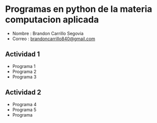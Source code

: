 # Programas en python de la materia computacion aplicada

- Nombre : Brandon Carrillo Segovia
- Correo : brandoncarrillo840@gmail.com 

## Actividad 1
- Programa 1
- Programa 2
- Programa 3
## Actividad 2
- Programa 4
- Programa 5
- Programa 
